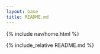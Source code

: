 ```yaml
---
layout: base 
title: README.md
---
```

{% include nav/home.html %}

{% include_relative README.md %}